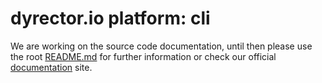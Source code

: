 # dyrector.io platform: cli

We are working on the source code documentation, until then please use the root [README.md](../README.md) for further information or check our official [documentation](https://docs.dyrector.io/) site.